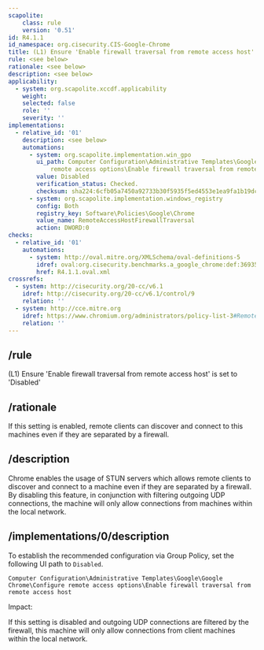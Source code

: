 ```yaml
---
scapolite:
    class: rule
    version: '0.51'
id: R4.1.1
id_namespace: org.cisecurity.CIS-Google-Chrome
title: (L1) Ensure 'Enable firewall traversal from remote access host' is set to 'Disabled'
rule: <see below>
rationale: <see below>
description: <see below>
applicability:
  - system: org.scapolite.xccdf.applicability
    weight:
    selected: false
    role: ''
    severity: ''
implementations:
  - relative_id: '01'
    description: <see below>
    automations:
      - system: org.scapolite.implementation.win_gpo
        ui_path: Computer Configuration\Administrative Templates\Google\Google Chrome\Configure
            remote access options\Enable firewall traversal from remote access host
        value: Disabled
        verification_status: Checked.
        checksum: sha224:6cfb05a7450a92733b30f5935f5ed4553e1ea9fa1b19dc0312881754
      - system: org.scapolite.implementation.windows_registry
        config: Both
        registry_key: Software\Policies\Google\Chrome
        value_name: RemoteAccessHostFirewallTraversal
        action: DWORD:0
checks:
  - relative_id: '01'
    automations:
      - system: http://oval.mitre.org/XMLSchema/oval-definitions-5
        idref: oval:org.cisecurity.benchmarks.a_google_chrome:def:36935700
        href: R4.1.1.oval.xml
crossrefs:
  - system: http://cisecurity.org/20-cc/v6.1
    idref: http://cisecurity.org/20-cc/v6.1/control/9
    relation: ''
  - system: http://cce.mitre.org
    idref: https://www.chromium.org/administrators/policy-list-3#RemoteAccessHostFirewallTraversal
    relation: ''
---
```



## /rule

(L1) Ensure 'Enable firewall traversal from remote access host' is set
to 'Disabled'

## /rationale

If this setting is enabled, remote clients can discover and connect to
this machines even if they are separated by a firewall.

## /description

Chrome enables the usage of STUN servers which allows remote clients to
discover and connect to a machine even if they are separated by a
firewall. By disabling this feature, in conjunction with filtering
outgoing UDP connections, the machine will only allow connections from
machines within the local network.

## /implementations/0/description

To establish the recommended configuration via Group Policy, set the
following UI path to `Disabled`.

`Computer Configuration\Administrative Templates\Google\Google Chrome\Configure remote access options\Enable firewall traversal from remote access host`

Impact:

If this setting is disabled and outgoing UDP connections are filtered by
the firewall, this machine will only allow connections from client
machines within the local network.
